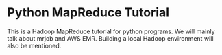 # Python MapReduce Tutorial

This is a Hadoop MapReduce tutorial for python programs. We will mainly talk about mrjob and AWS EMR. Building a local Hadoop environment will also be mentioned. 

